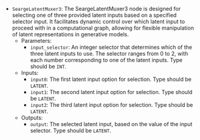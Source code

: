 - `SeargeLatentMuxer3`: The SeargeLatentMuxer3 node is designed for selecting one of three provided latent inputs based on a specified selector input. It facilitates dynamic control over which latent input to proceed with in a computational graph, allowing for flexible manipulation of latent representations in generative models.
    - Parameters:
        - `input_selector`: An integer selector that determines which of the three latent inputs to use. The selector ranges from 0 to 2, with each number corresponding to one of the latent inputs. Type should be `INT`.
    - Inputs:
        - `input0`: The first latent input option for selection. Type should be `LATENT`.
        - `input1`: The second latent input option for selection. Type should be `LATENT`.
        - `input2`: The third latent input option for selection. Type should be `LATENT`.
    - Outputs:
        - `output`: The selected latent input, based on the value of the input selector. Type should be `LATENT`.
